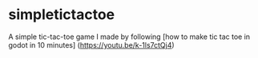 # simpletictactoe
A simple tic-tac-toe game I made by following [how to make tic tac toe in godot in 10 minutes] (https://youtu.be/k-1ls7ctQj4)
